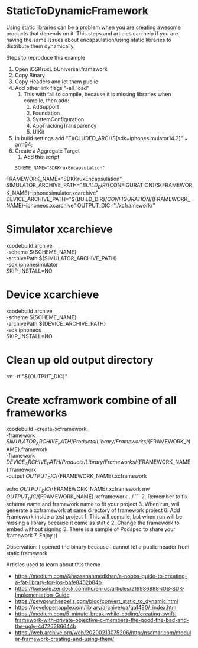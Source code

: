 # StaticToDynamicFramework  

Using static libraries can be a problem when you are creating awesome products that depends on it. This steps and articles can help if you are having the same issues about encapsulation/using static libraries to distribute them dynamically.  

Steps to reproduce this example

1. Open iOSKruxLibUniversal.framework 
2. Copy Binary
3. Copy Headers and let them public
4. Add other link flags “-all_load”
    1. This with fail to compile, because it is missing libraries when compile, then add:
        1. AdSupport
        2. Foundation
        3. SystemConfiguration
        4. AppTrackingTransparency
        5. UIKit
5. In build settings add "EXCLUDED_ARCHS[sdk=iphonesimulator14.2]" = arm64;
6. Create a Aggregate Target
    1. Add this script
    ```
    SCHEME_NAME="SDKKruxEncapsulation"
FRAMEWORK_NAME="SDKKruxEncapsulation"
SIMULATOR_ARCHIVE_PATH="${BUILD_DIR}/${CONFIGURATION}/${FRAMEWORK_NAME}-iphonesimulator.xcarchive"
DEVICE_ARCHIVE_PATH="${BUILD_DIR}/${CONFIGURATION}/${FRAMEWORK_NAME}-iphoneos.xcarchive"
OUTPUT_DIC="./xcframework/"
# Simulator xcarchieve
xcodebuild archive \
  -scheme ${SCHEME_NAME} \
  -archivePath ${SIMULATOR_ARCHIVE_PATH} \
  -sdk iphonesimulator \
  SKIP_INSTALL=NO
# Device xcarchieve
xcodebuild archive \
  -scheme ${SCHEME_NAME} \
  -archivePath ${DEVICE_ARCHIVE_PATH} \
  -sdk iphoneos \
  SKIP_INSTALL=NO
# Clean up old output directory
rm -rf "${OUTPUT_DIC}"
# Create xcframwork combine of all frameworks
xcodebuild -create-xcframework \
  -framework ${SIMULATOR_ARCHIVE_PATH}/Products/Library/Frameworks/${FRAMEWORK_NAME}.framework \
  -framework ${DEVICE_ARCHIVE_PATH}/Products/Library/Frameworks/${FRAMEWORK_NAME}.framework \
  -output ${OUTPUT_DIC}/${FRAMEWORK_NAME}.xcframework

echo ${OUTPUT_DIC}/${FRAMEWORK_NAME}.xcframework
mv ${OUTPUT_DIC}/${FRAMEWORK_NAME}.xcframework ../
    ```
    2. Remember to fix scheme name and framework name to fit your project
    3. When run, will generate a xcframework at same directory of framework project
6. Add Framework inside a test project
    1. This will compile, but when run will be missing a library because it came as static
    2. Change the framework to embed without signing
    3. There is a sample of Podspec to share your framework
7. Enjoy :) 

Observation: I opened the binary because I cannot let a public header from static framework  

Articles used to learn about this theme  
- https://medium.com/@hassanahmedkhan/a-noobs-guide-to-creating-a-fat-library-for-ios-bafe8452b84b
- https://konsole.zendesk.com/hc/en-us/articles/219986988-iOS-SDK-Implementation-Guide
- https://pewpewthespells.com/blog/convert_static_to_dynamic.html
- https://developer.apple.com/library/archive/qa/qa1490/_index.html
- https://medium.com/5-minute-break-while-coding/creating-swift-framework-with-private-objective-c-members-the-good-the-bad-and-the-ugly-4d726386644b
- https://web.archive.org/web/20200213075206/http:/nsomar.com/modular-framework-creating-and-using-them/
